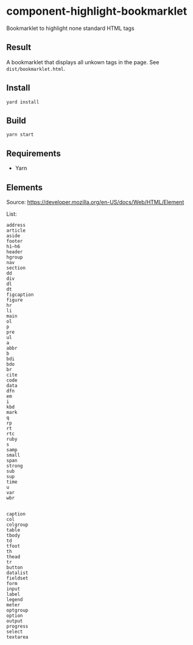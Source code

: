 # component-highlight-bookmarklet
Bookmarklet to highlight none standard HTML tags

## Result

A bookmarklet that displays all unkown tags in the page. See `dist/bookmarklet.html`.

## Install

```
yard install
```

## Build

```
yarn start
```

## Requirements

* Yarn


## Elements

Source: https://developer.mozilla.org/en-US/docs/Web/HTML/Element

List:

```
address
article
aside
footer
h1–h6
header
hgroup
nav
section
dd
div
dl
dt
figcaption
figure
hr
li
main
ol
p
pre
ul
a
abbr
b
bdi
bdo
br
cite
code
data
dfn
em
i
kbd
mark
q
rp
rt
rtc
ruby
s
samp
small
span
strong
sub
sup
time
u
var
wbr


caption
col
colgroup
table
tbody
td
tfoot
th
thead
tr
button
datalist
fieldset
form
input
label
legend
meter
optgroup
option
output
progress
select
textarea
```